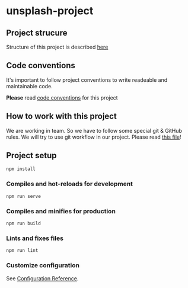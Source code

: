 # unsplash-project

## Project strucure

Structure of this project is described [here](docs/Architecture.md)

## Code conventions

It's important to follow project conventions to write readeable and maintainable code.

**Please** read [code conventions](docs/ProjectArgeements.md) for this project

## How to work with this project

We are working in team. So we have to follow some special git & GitHub rules. We will try to use git workflow in our project. Please read [this file](docs/git-workflow.md)!

## Project setup
```
npm install
```

### Compiles and hot-reloads for development
```
npm run serve
```

### Compiles and minifies for production
```
npm run build
```

### Lints and fixes files
```
npm run lint
```

### Customize configuration
See [Configuration Reference](https://cli.vuejs.org/config/).
